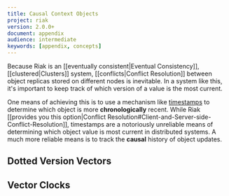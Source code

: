 ```yaml
---
title: Causal Context Objects
project: riak
version: 2.0.0+
document: appendix
audience: intermediate
keywords: [appendix, concepts]
---
```


Because Riak is an [[eventually consistent|Eventual Consistency]],
[[clustered|Clusters]] system, [[conflicts|Conflict Resolution]] between
object replicas stored on different nodes is inevitable. In a system
like this, it's important to keep track of which version of a value is
the most current.

One means of achieving this is to use a mechanism like
[timestamps](http://en.wikipedia.org/wiki/Timestamp) to determine which
object is more **chronologically** recent. While Riak [[provides you
this option|Conflict
Resolution#Client-and-Server-side-Conflict-Resolution]], timestamps are
a notoriously unreliable means of determining which object value is most
current in distributed systems. A much more reliable means is to track
the **causal** history of object updates.

## Dotted Version Vectors

## Vector Clocks
